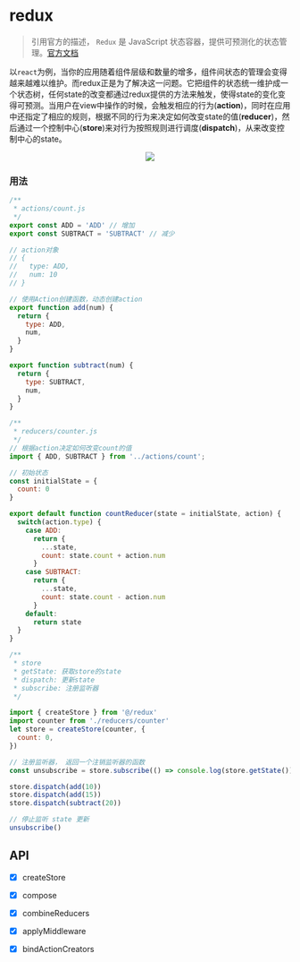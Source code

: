 # redux
>引用官方的描述， `Redux` 是 JavaScript 状态容器，提供可预测化的状态管理。[官方文档](http://cn.redux.js.org/)

以`react`为例，当你的应用随着组件层级和数量的增多，组件间状态的管理会变得越来越难以维护。而redux正是为了解决这一问题。它把组件的状态统一维护成一个状态树，任何state的改变都通过redux提供的方法来触发，使得state的变化变得可预测。当用户在view中操作的时候，会触发相应的行为(**action**)，同时在应用中还指定了相应的规则，根据不同的行为来决定如何改变state的值(**reducer**)，然后通过一个控制中心(**store**)来对行为按照规则进行调度(**dispatch**)，从来改变控制中心的state。


<div align="center">
  <img src="https://wj-block.oss-cn-shenzhen.aliyuncs.com/395937-20160710165110983-595754985.png" />
</div>

### 用法
```js
/**
 * actions/count.js
 */
export const ADD = 'ADD' // 增加
export const SUBTRACT = 'SUBTRACT' // 减少

// action对象
// {
//   type: ADD,
//   num: 10
// }

// 使用Action创建函数，动态创建action
export function add(num) {
  return {
    type: ADD,
    num,
  }
}

export function subtract(num) {
  return {
    type: SUBTRACT,
    num,
  }
}

/**
 * reducers/counter.js
 */
// 根据action决定如何改变count的值
import { ADD, SUBTRACT } from '../actions/count';

// 初始状态
const initialState = {
  count: 0
}

export default function countReducer(state = initialState, action) {
  switch(action.type) {
    case ADD:
      return {
        ...state,
        count: state.count + action.num
      }
    case SUBTRACT:
      return {
        ...state,
        count: state.count - action.num
      }
    default:
      return state
  }
}

/**
 * store
 * getState: 获取store的state
 * dispatch: 更新state
 * subscribe: 注册监听器
 */

import { createStore } from '@/redux'
import counter from './reducers/counter'
let store = createStore(counter, {
  count: 0,
})

// 注册监听器， 返回一个注销监听器的函数
const unsubscribe = store.subscribe(() => console.log(store.getState()))

store.dispatch(add(10))
store.dispatch(add(15))
store.dispatch(subtract(20))

// 停止监听 state 更新
unsubscribe()


```

## API

- [x] createStore
- [x] compose
- [x] combineReducers
- [x] applyMiddleware
- [x] bindActionCreators

